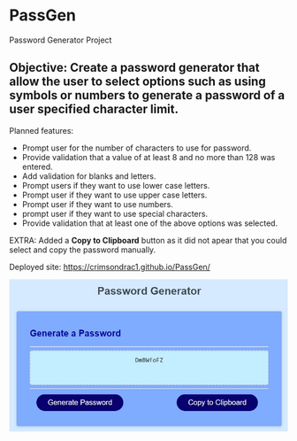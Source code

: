 # PassGen
Password Generator Project

## Objective: Create a password generator that allow the user to select options such as using symbols or numbers to generate a password of a user specified character limit. 

Planned features:
- Prompt user for the number of characters to use for password.
- Provide validation that a value of at least 8 and no more than 128 was entered.
- Add validation for blanks and letters.
- Prompt users if they want to use lower case letters.
- Prompt user if they want to use upper case letters.
- Prompt user if they want to use numbers.
- prompt user if they want to use special characters.
- Provide validation that at least one of the above options was selected.

EXTRA: Added a **Copy to Clipboard** button as it did not apear that you could select and copy the password manually.

Deployed site: https://crimsondrac1.github.io/PassGen/

![plot](./assets/images/PassGen_v1_0.jpg)
